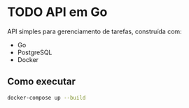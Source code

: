 # TODO API em Go

API simples para gerenciamento de tarefas, construída com:

- Go
- PostgreSQL
- Docker

## Como executar

```bash
docker-compose up --build
